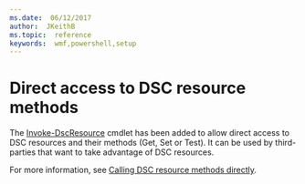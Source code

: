 ```yaml
---
ms.date:  06/12/2017
author:  JKeithB
ms.topic:  reference
keywords:  wmf,powershell,setup
---
```


# Direct access to DSC resource methods


The [Invoke-DscResource](https://technet.microsoft.com/library/mt517869.aspx) cmdlet has been added to allow direct access to DSC resources and their methods (Get, Set or Test). It can be used by third-parties that want to take advantage of
DSC resources.

For more information, see [Calling DSC resource methods directly](https://msdn.microsoft.com/powershell/dsc/directcallresource).